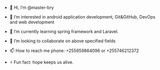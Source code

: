 - 👋 Hi, I’m @master-bry
- 👀 I’m interested in android application development, Git&GitHub, DevOps and web development
- 🌱 I’m currently learning spring framework and Laravel.
- 💞️ I’m looking to collaborate on above specified fields 
- 📫 How to reach me phone: +255659864096 or +255746212372
  
- ⚡ Fun fact: hope keeps us alive.
